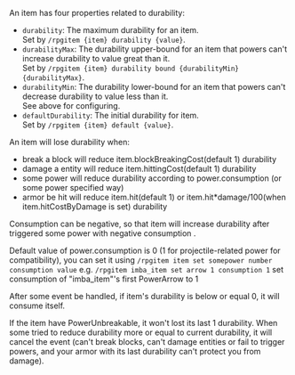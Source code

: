 An item has four properties related to durability:

* `durability`: The maximum durability for an item.   
   Set by `/rpgitem {item} durability {value}`.
* `durabilityMax`: The durability upper-bound for an item that powers can't increase durability to value great than it.  
   Set by `/rpgitem {item} durability bound {durabilityMin} {durabilityMax}`.
* `durabilityMin`: The durability lower-bound for an item that powers can't decrease durability to value less than it.  
   See above for configuring.
* `defaultDurability`: The initial durability for item.  
   Set by `/rpgitem {item} default {value}`.

An item will lose durability when:
* break a block will reduce item.blockBreakingCost(default 1) durability 
* damage a entity will reduce item.hittingCost(default 1) durability 
* some power will reduce durability according to power.consumption (or some power specified way)
* armor be hit will reduce item.hit(default 1) or item.hit*damage/100(when item.hitCostByDamage is set) durability

Consumption can be negative, so that item will increase durability after triggered some power with negative consumption .

Default value of power.consumption is 0 (1 for projectile-related power for compatibility), you can set it using
 `/rpgitem item set somepower number consumption value` 
e.g.
 `/rpgitem imba_item set arrow 1 consumption 1` set consumption of "imba_item"'s first PowerArrow to 1

After some event be handled, if item's durability is below or equal 0, it will consume itself.

If the item have PowerUnbreakable, it won't lost its last 1 durability. When some tried to reduce durability more or equal to current durability, it will cancel the event 
(can't break blocks, can't damage entities or fail to trigger powers, and your armor with its last durability can't protect you from damage). 

